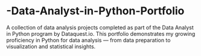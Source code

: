 # -Data-Analyst-in-Python-Portfolio
A collection of data analysis projects completed as part of the Data Analyst in Python program by Dataquest.io. This portfolio demonstrates my growing proficiency in Python for data analysis — from data preparation to visualization and statistical insights.
